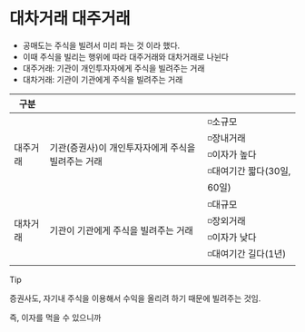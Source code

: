 # 대차거래 대주거래

* 공매도는 주식을 빌려서 미리 파는 것 이라 했다.
* 이때 주식을 빌리는 행위에 따라 대주거래와 대차거래로 나뉜다
* 대주거래: 기관이 개인투자자에게 주식을 빌려주는 거래
* 대차거래: 기관이 기관에게 주식을 빌려주는 거래

| 구분     |                                                    |                                                              |
| -------- | -------------------------------------------------- | ------------------------------------------------------------ |
| 대주거래 | 기관(증권사)이 개인투자자에게 주식을 빌려주는 거래 | ◽️소규모<br />◽️장내거래<br />◽️이자가 높다<br />◽️대여기간 짧다(30일, 60일) |
| 대차거래 | 기관이 기관에게 주식을 빌려주는 거래               | ◽️대규모<br />◽️장외거래<br />◽️이자가 낮다<br />◽️대여기간 길다(1년) |

> [!TIP]
>
> 증권사도, 자기내 주식을 이용해서 수익을 올리려 하기 때문에 빌려주는 것임.
>
> 즉, 이자를 먹을 수 있으니까

